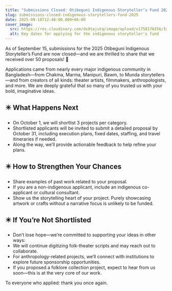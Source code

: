 ```yaml
---
title: "Submissions Closed: Otibeguni Indigenous Storyteller’s Fund 2025"
slug: submissions-closed-indigenous-storytellers-fund-2025
date: 2025-09-18T12:48:00.000+06:00
cover_image:
  src: https://res.cloudinary.com/dx0tajutq/image/upload/v1758178356/Important_Dates_knwugg.png
  alt: Key dates for applying for the indigenous storyteller's fund
---
```

As of September 15, submissions for the 2025 Otibeguni Indigenous Storyteller’s Fund are now closed—and we are thrilled to share that we received over 50 proposals! 🎉

Applications came from nearly every major indigenous community in Bangladesh—from Chakma, Marma, Manipuri, Bawm, to Munda storytellers—and from creators of all kinds: theater artists, filmmakers, anthropologists, and more. We are deeply grateful that so many of you trusted us with your bold, imaginative ideas.

## ✴️ What Happens Next
- On October 1, we will shortlist 3 projects per category.
- Shortlisted applicants will be invited to submit a detailed proposal by October 31, including execution plans, fixed dates, staffing, and travel itineraries if needed.
- Along the way, we’ll provide actionable feedback to help refine your plans.

## ✴️ How to Strengthen Your Chances
- Share examples of past work related to your proposal.
- If you are a non-indigenous applicant, include an indigenous co-applicant or cultural consultant.
- Show us the storytelling heart of your project. Purely showcasing artwork or crafts without a narrative focus is unlikely to be funded.

## ✴️ If You’re Not Shortlisted
- Don’t lose hope—we’re committed to supporting your ideas in other ways:
- We will continue digitizing folk-theater scripts and may reach out to collaborate.
- For anthropology-related projects, we’ll connect with institutions to explore future sponsorship opportunities.
- If you proposed a folklore collection project, expect to hear from us soon—this is at the very core of our work.

To everyone who applied: thank you once again.

